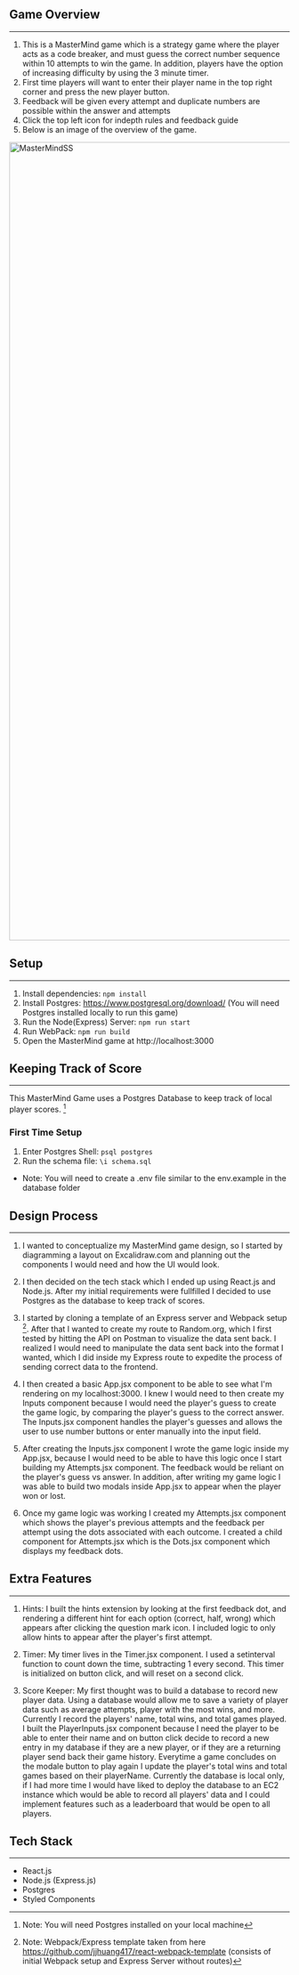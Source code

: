 ## Game Overview
---
1. This is a MasterMind game which is a strategy game where the player acts as a code breaker, and must guess the correct number sequence within 10 attempts to win the game. In addition, players have the option of increasing difficulty by using the 3 minute timer.
2. First time players will want to enter their player name in the top right corner and press the new player button.
3. Feedback will be given every attempt and duplicate numbers are possible within the answer and attempts
4. Click the top left icon for indepth rules and feedback guide
5. Below is an image of the overview of the game.

<img width="1435" alt="MasterMindSS" src="https://user-images.githubusercontent.com/81985980/169103113-7f671820-ee7f-418a-a421-77a00f6513fc.png">

## Setup
---
1. Install dependencies: `npm install`
2. Install Postgres: https://www.postgresql.org/download/ (You will need Postgres installed locally to run this game)
3. Run the Node(Express) Server: `npm run start`
4. Run WebPack: `npm run build`
5. Open the MasterMind game at http://localhost:3000

## Keeping Track of Score
---
This MasterMind Game uses a Postgres Database to keep track of local player scores. [^1]
[^1]: Note: You will need Postgres installed on your local machine
### First Time Setup
1. Enter Postgres Shell: `psql postgres`
2. Run the schema file: `\i schema.sql`
- Note: You will need to create a .env file similar to the env.example in the database folder

## Design Process
---
1. I wanted to conceptualize my MasterMind game design, so I started by diagramming a layout on Excalidraw.com and planning out the components I would need and how the UI would look.

2. I then decided on the tech stack which I ended up using React.js and Node.js. After my initial requirements were fullfilled I decided to use Postgres as the database to keep track of scores.

3. I started by cloning a template of an Express server and Webpack setup [^2]. After that I wanted to create my route to Random.org, which I first tested by hitting the API on Postman to visualize the data sent back. I realized I would need to manipulate the data sent back into the format I wanted, which I did inside my Express route to expedite the process of sending correct data to the frontend.

4. I then created a basic App.jsx component to be able to see what I'm rendering on my localhost:3000. I knew I would need to then create my Inputs component because I would need the player's guess to create the game logic, by comparing the player's guess to the correct answer. The Inputs.jsx component handles the player's guesses and allows the user to use number buttons or enter manually into the input field.

5. After creating the Inputs.jsx component I wrote the game logic inside my App.jsx, because I would need to be able to have this logic once I start building my Attempts.jsx component. The feedback would be reliant on the player's guess vs answer. In addition, after writing my game logic I was able to build two modals inside App.jsx to appear when the player won or lost.

6. Once my game logic was working I created my Attempts.jsx component which shows the player's previous attempts and the feedback per attempt using the dots associated with each outcome. I created a child component for Attempts.jsx which is the Dots.jsx component which displays my feedback dots.

## Extra Features
---

1. Hints: I built the hints extension by looking at the first feedback dot, and rendering a different hint for each option (correct, half, wrong) which appears after clicking the question mark icon. I included logic to only allow hints to appear after the player's first attempt.

2. Timer: My timer lives in the Timer.jsx component. I used a setinterval function to count down the time, subtracting 1 every second. This timer is initialized on button click, and will reset on a second click.

3. Score Keeper: My first thought was to build a database to record new player data. Using a database would allow me to save a variety of player data such as average attempts, player with the most wins, and more. Currently I record the players' name, total wins, and total games played. I built the PlayerInputs.jsx component because I need the player to be able to enter their name and on button click decide to record a new entry in my database if they are a new player, or if they are a returning player send back their game history. Everytime a game concludes on the modale button to play again I update the player's total wins and total games based on their playerName. Currently the database is local only, if I had more time I would have liked to deploy the database to an EC2 instance which would be able to record all players' data and I could implement features such as a leaderboard that would be open to all players.

## Tech Stack
---
- React.js
- Node.js (Express.js)
- Postgres
- Styled Components

[^2]: Note: Webpack/Express template taken from here https://github.com/jjhuang417/react-webpack-template (consists of initial Webpack setup and Express Server without routes)
